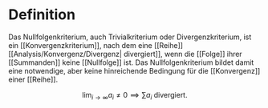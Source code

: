 # Definition

Das Nullfolgenkriterium, auch Trivialkriterium oder Divergenzkriterium, ist ein [[Konvergenzkriterium]], nach dem eine [[Reihe]] [[Analysis/Konvergenz/Divergenz| divergiert]], wenn die [[Folge]] ihrer [[Summanden]] keine [[Nullfolge]] ist. Das Nullfolgenkriterium bildet damit eine notwendige, aber keine hinreichende Bedingung für die [[Konvergenz]] einer [[Reihe]]. 

$$ \lim_{i \to \infty} a_i \neq 0 \implies \sum a_i \text{ divergiert. } $$
